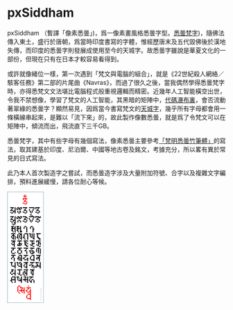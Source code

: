 # pxSiddham

pxSiddham （暫譯「像素悉曇」)，爲一像素畫風格悉曇字型。[悉曇梵字](https://zh.wikipedia.org/zh-hk/%E6%82%89%E6%9B%87%E6%96%87))，隨佛法傳入東土，盛行於唐朝，爲當時印度書寫的字體，惟經歷唐末及五代毀佛後於漢地失傳，而印度的悉曇字則發展成使用至今的天城字。故悉曇字雖說是華夏文化的一部份，但現在只有在日本才較容易看得到。

或許就像緒位一樣，第一次遇到「梵文與電腦的組合」，就是《22世紀殺人網絡／駭客任務》第二部的片尾曲《Navras》，而過了很久之後，當我偶然學得悉曇梵字時，亦得悉梵文文法堪比電腦程式般重視邏輯而精密。近幾年人工智能橫空出世，令我不禁想像，學習了梵文的人工智能，其黑暗的矩陣中，[代碼瀑布裏](https://zh.wikipedia.org/zh-hk/%E4%BB%A3%E7%A2%BC%E7%80%91%E5%B8%83)，會否流動著翠綠的悉曇字？顯然易見，因爲當今書寫梵文的[天城字](https://zh.wikipedia.org/zh-hk/%E5%A4%A9%E5%9F%8E%E6%96%87)，幾乎所有字母都會用一條橫線串起來，是難以「流下來」的，故此製作像數悉曇，就是爲了令梵文可以在矩陣中，傾流而出，飛流直下三千GB。

悉曇梵字，其中有些字母有幾個寫法，像素悉曇主要參考[「梵明悉曇竹筆體」](https://www.brhvid.com/siddham)的寫法，取其建基於印度、尼泊爾、中國等地古卷及銘文，考據充分，所以畧有異於常見的日式寫法。

此乃本人首次製造字之嘗試，而悉曇造字涉及大量附加符號、合字以及複雜文字編排，預料進展緩慢，請各位耐心等候。

<img src="https://github.com/samhui96/pxSiddham/blob/5d84f094f328981b2cd88c387e4452f08d140dfe/pxSiddham_preview.png" height="256px">
